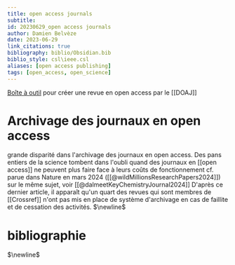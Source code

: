 ```yaml
---
title: open access journals
subtitle:
id: 20230629_open access journals
author: Damien Belvèze
date: 2023-06-29
link_citations: true
bibliography: biblio/Obsidian.bib
biblio_style: csl\ieee.csl
aliases: [open access publishing]
tags: [open_access, open_science]
---
```


[Boîte à outil](https://blog.doaj.org/2023/06/27/new-open-access-toolkit-to-empower-scholarly-publishers-and-researchers/) pour créer une revue en open access par le [[DOAJ]]

# Archivage des journaux en open access

grande disparité dans l'archivage des journaux en open access. 
Des pans entiers de la science tombent dans l'oubli quand des journaux en [[open access]] ne peuvent plus faire face à leurs coûts de fonctionnement
cf. parue dans Nature en mars 2024 ([[@wildMillionsResearchPapers2024]])  sur le même sujet, voir [[@dalmeetKeyChemistryJournal2024]]
D'après ce dernier article, il apparaît qu'un quart des revues qui sont membres de [[Crossref]] n'ont pas mis en place de système d'archivage en cas de faillite et de cessation des activités. 
$\newline$
# bibliographie
$\newline$






